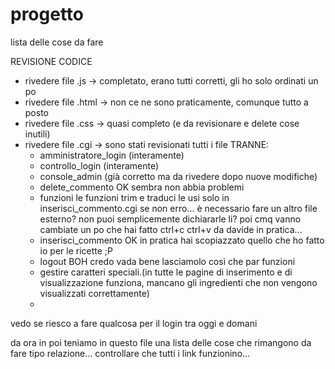 # progetto

lista delle cose da fare

REVISIONE CODICE
* rivedere file .js -> completato, erano tutti corretti, gli ho solo ordinati un po
* rivedere file .html -> non ce ne sono praticamente, comunque tutto a posto
* rivedere file .css ->  quasi completo (e da revisionare e delete cose inutili)
* rivedere file .cgi -> sono stati revisionati tutti i file TRANNE:
  * amministratore_login (interamente)
  * controllo_login (interamente)
  * console_admin (già corretto ma da rivedere dopo nuove modifiche)
  * delete_commento OK sembra non abbia problemi
  * funzioni le funzioni trim e traduci le usi solo in inserisci_commento.cgi se non erro... è necessario fare un altro file esterno? non puoi semplicemente dichiararle li? poi cmq vanno cambiate un po che hai fatto ctrl+c ctrl+v da davide in pratica...
  * inserisci_commento OK in pratica hai scopiazzato quello che ho fatto io per le ricette ;P
  * logout BOH credo vada bene lasciamolo così che par funzioni
  * gestire caratteri speciali.(in tutte le pagine di inserimento e di visualizzazione funziona, mancano gli ingredienti che non   vengono visualizzati correttamente)
  * 
vedo se riesco a fare qualcosa per il login tra oggi e domani

da ora in poi teniamo in questo file una lista delle cose che rimangono da fare
tipo relazione... controllare che tutti i link funzionino...

